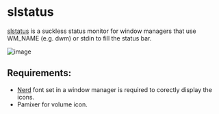# slstatus

[slstatus](https://tools.suckless.org/slstatus/) is a suckless status monitor for window managers that use WM_NAME
(e.g. dwm) or stdin to fill the status bar.

![image](https://user-images.githubusercontent.com/71596800/204092248-e9a44bba-e482-477d-8319-a49dbb7b9d39.png)

## Requirements:

- [Nerd](https://www.nerdfonts.com/) font set in a window manager is required to corectly display the icons.
- Pamixer for volume icon.

